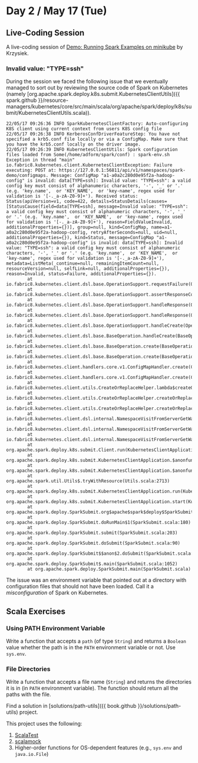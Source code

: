 # Day 2 / May 17 (Tue)

## Live-Coding Session

A live-coding session of [Demo: Running Spark Examples on minikube](https://jaceklaskowski.github.io/spark-kubernetes-book/demo/running-spark-examples-on-minikube/) by Krzysiek.

### Invalid value: "TYPE=ssh"

During the session we faced the following issue that we eventually managed to sort out by reviewing the source code of Spark on Kubernetes (namely [org.apache.spark.deploy.k8s.submit.KubernetesClientUtils]({{ spark.github }}/resource-managers/kubernetes/core/src/main/scala/org/apache/spark/deploy/k8s/submit/KubernetesClientUtils.scala)).

```text
22/05/17 09:26:36 INFO SparkKubernetesClientFactory: Auto-configuring K8S client using current context from users K8S config file
22/05/17 09:26:38 INFO KerberosConfDriverFeatureStep: You have not specified a krb5.conf file locally or via a ConfigMap. Make sure that you have the krb5.conf locally on the driver image.
22/05/17 09:26:39 INFO KubernetesClientUtils: Spark configuration files loaded from Some(/home/adform/spark/conf) : spark-env.sh
Exception in thread "main" io.fabric8.kubernetes.client.KubernetesClientException: Failure executing: POST at: https://127.0.0.1:56811/api/v1/namespaces/spark-demo/configmaps. Message: ConfigMap "a1-a0a2c280d0e95f2a-hadoop-config" is invalid: data[TYPE=ssh]: Invalid value: "TYPE=ssh": a valid config key must consist of alphanumeric characters, '-', '_' or '.' (e.g. 'key.name',  or 'KEY_NAME',  or 'key-name', regex used for validation is '[-._a-zA-Z0-9]+'). Received status: Status(apiVersion=v1, code=422, details=StatusDetails(causes=[StatusCause(field=data[TYPE=ssh], message=Invalid value: "TYPE=ssh": a valid config key must consist of alphanumeric characters, '-', '_' or '.' (e.g. 'key.name',  or 'KEY_NAME',  or 'key-name', regex used for validation is '[-._a-zA-Z0-9]+'), reason=FieldValueInvalid, additionalProperties={})], group=null, kind=ConfigMap, name=a1-a0a2c280d0e95f2a-hadoop-config, retryAfterSeconds=null, uid=null, additionalProperties={}), kind=Status, message=ConfigMap "a1-a0a2c280d0e95f2a-hadoop-config" is invalid: data[TYPE=ssh]: Invalid value: "TYPE=ssh": a valid config key must consist of alphanumeric characters, '-', '_' or '.' (e.g. 'key.name',  or 'KEY_NAME',  or 'key-name', regex used for validation is '[-._a-zA-Z0-9]+'), metadata=ListMeta(_continue=null, remainingItemCount=null, resourceVersion=null, selfLink=null, additionalProperties={}), reason=Invalid, status=Failure, additionalProperties={}).
        at io.fabric8.kubernetes.client.dsl.base.OperationSupport.requestFailure(OperationSupport.java:639)
        at io.fabric8.kubernetes.client.dsl.base.OperationSupport.assertResponseCode(OperationSupport.java:578)
        at io.fabric8.kubernetes.client.dsl.base.OperationSupport.handleResponse(OperationSupport.java:543)
        at io.fabric8.kubernetes.client.dsl.base.OperationSupport.handleResponse(OperationSupport.java:504)
        at io.fabric8.kubernetes.client.dsl.base.OperationSupport.handleCreate(OperationSupport.java:292)
        at io.fabric8.kubernetes.client.dsl.base.BaseOperation.handleCreate(BaseOperation.java:893)
        at io.fabric8.kubernetes.client.dsl.base.BaseOperation.create(BaseOperation.java:357)
        at io.fabric8.kubernetes.client.dsl.base.BaseOperation.create(BaseOperation.java:86)
        at io.fabric8.kubernetes.client.handlers.core.v1.ConfigMapHandler.create(ConfigMapHandler.java:39)
        at io.fabric8.kubernetes.client.handlers.core.v1.ConfigMapHandler.create(ConfigMapHandler.java:25)
        at io.fabric8.kubernetes.client.utils.CreateOrReplaceHelper.lambda$createOrReplaceItem$0(CreateOrReplaceHelper.java:77)
        at io.fabric8.kubernetes.client.utils.CreateOrReplaceHelper.createOrReplace(CreateOrReplaceHelper.java:56)
        at io.fabric8.kubernetes.client.utils.CreateOrReplaceHelper.createOrReplaceItem(CreateOrReplaceHelper.java:91)
        at io.fabric8.kubernetes.client.dsl.internal.NamespaceVisitFromServerGetWatchDeleteRecreateWaitApplicableListImpl.createOrReplaceOrDeleteExisting(NamespaceVisitFromServerGetWatchDeleteRecreateWaitApplicableListImpl.java:454)
        at io.fabric8.kubernetes.client.dsl.internal.NamespaceVisitFromServerGetWatchDeleteRecreateWaitApplicableListImpl.createOrReplace(NamespaceVisitFromServerGetWatchDeleteRecreateWaitApplicableListImpl.java:297)
        at io.fabric8.kubernetes.client.dsl.internal.NamespaceVisitFromServerGetWatchDeleteRecreateWaitApplicableListImpl.createOrReplace(NamespaceVisitFromServerGetWatchDeleteRecreateWaitApplicableListImpl.java:66)
        at org.apache.spark.deploy.k8s.submit.Client.run(KubernetesClientApplication.scala:150)
        at org.apache.spark.deploy.k8s.submit.KubernetesClientApplication.$anonfun$run$4(KubernetesClientApplication.scala:220)
        at org.apache.spark.deploy.k8s.submit.KubernetesClientApplication.$anonfun$run$4$adapted(KubernetesClientApplication.scala:214)
        at org.apache.spark.util.Utils$.tryWithResource(Utils.scala:2713)
        at org.apache.spark.deploy.k8s.submit.KubernetesClientApplication.run(KubernetesClientApplication.scala:214)
        at org.apache.spark.deploy.k8s.submit.KubernetesClientApplication.start(KubernetesClientApplication.scala:186)
        at org.apache.spark.deploy.SparkSubmit.org$apache$spark$deploy$SparkSubmit$$runMain(SparkSubmit.scala:955)
        at org.apache.spark.deploy.SparkSubmit.doRunMain$1(SparkSubmit.scala:180)
        at org.apache.spark.deploy.SparkSubmit.submit(SparkSubmit.scala:203)
        at org.apache.spark.deploy.SparkSubmit.doSubmit(SparkSubmit.scala:90)
        at org.apache.spark.deploy.SparkSubmit$$anon$2.doSubmit(SparkSubmit.scala:1043)
        at org.apache.spark.deploy.SparkSubmit$.main(SparkSubmit.scala:1052)
        at org.apache.spark.deploy.SparkSubmit.main(SparkSubmit.scala)
```

The issue was an environment variable that pointed out at a directory with configuration files that should not have been loaded. Call it a _misconfiguration_ of Spark on Kubernetes.

## Scala Exercises

### Using PATH Environment Variable

Write a function that accepts a `path` (of type `String`) and returns a `Boolean` value whether the path is in the `PATH` environment variable or not. Use `sys.env`.

### File Directories

Write a function that accepts a file name (`String`) and returns the directories it is in (in `PATH` environment variable). The function should return all the paths with the file.

Find a solution in [solutions/path-utils]({{ book.github }}/solutions/path-utils) project.

This project uses the following:

1. [ScalaTest](https://www.scalatest.org/)
1. [scalamock](https://scalamock.org/)
1. Higher-order functions for OS-dependent features (e.g., `sys.env` and `java.io.File`)
